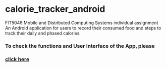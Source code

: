 # calorie_tracker_android
FIT5046 Mobile and Distributed Computing Systems individual assignment  
An Android application for users to record their consumed food and steps to track their daily and phased calories.

### To check the functions and User Interface of the App, please ###
### [click here](Screenshots.pdf) ###
